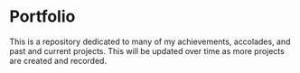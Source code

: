# Portfolio

This is a repository dedicated to many of my achievements, accolades, and past and current projects.
This will be updated over time as more projects are created and recorded.
